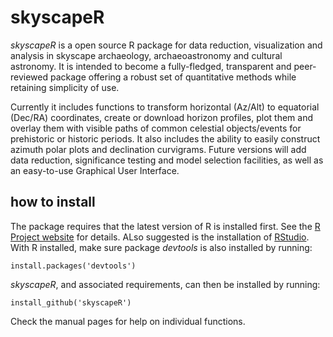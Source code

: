 # skyscapeR
_skyscapeR_ is a open source R package for data reduction, visualization and analysis in skyscape archaeology, archaeoastronomy and cultural astronomy. It is intended to become a fully-fledged, transparent and peer-reviewed package offering a robust set of quantitative methods while retaining simplicity of use.


Currently it includes functions to transform horizontal (Az/Alt) to equatorial (Dec/RA) coordinates, create or download horizon profiles, plot them and overlay them with visible paths of common celestial objects/events for prehistoric or historic periods. It also includes the ability to easily construct azimuth polar plots and declination curvigrams. Future versions will add data reduction, significance testing and model selection facilities, as well as an easy-to-use Graphical User Interface.


## how to install
The package requires that the latest version of R is installed first. See the [R Project website](https://www.r-project.org/) for details. ALso suggested is the installation of [RStudio](https://www.rstudio.com/). With R installed, make sure package _devtools_ is also installed by running:

```
install.packages('devtools')
```

_skyscapeR_, and associated requirements, can then be installed by running:
```
install_github('skyscapeR')
```

Check the manual pages for help on individual functions.
